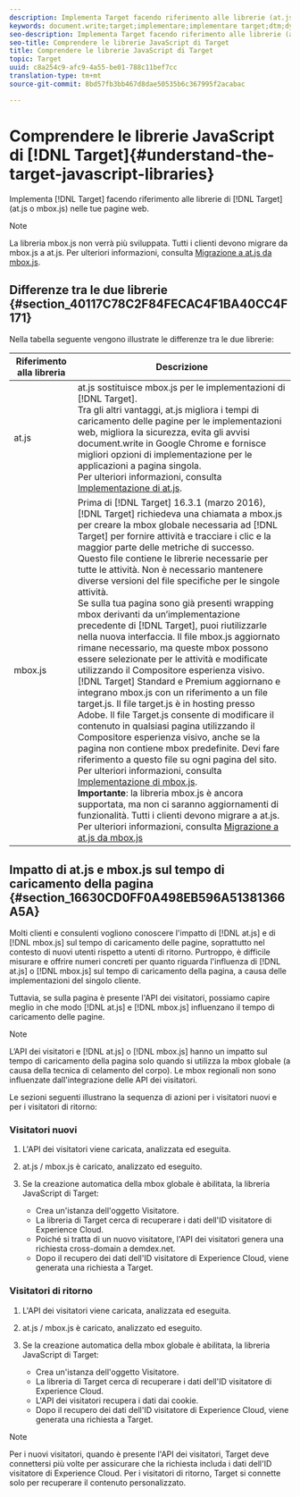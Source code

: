 ```yaml
---
description: Implementa Target facendo riferimento alle librerie (at.js o mbox.js) nelle tue pagine web.
keywords: document.write;target;implementare;implementare target;dtm;dynamic tag management;at.js;mbox.js;target.js;mbox
seo-description: Implementa Target facendo riferimento alle librerie (at.js o mbox.js) nelle tue pagine web.
seo-title: Comprendere le librerie JavaScript di Target
title: Comprendere le librerie JavaScript di Target
topic: Target
uuid: c8a254c9-afc9-4a55-be01-788c11bef7cc
translation-type: tm+mt
source-git-commit: 8bd57fb3bb467d8dae50535b6c367995f2acabac

---
```



# Comprendere le librerie JavaScript di [!DNL Target]{#understand-the-target-javascript-libraries}

Implementa [!DNL Target] facendo riferimento alle librerie di [!DNL Target] (at.js o mbox.js) nelle tue pagine web.

>[!NOTE]
>
>La libreria mbox.js non verrà più sviluppata. Tutti i clienti devono migrare da mbox.js a at.js. Per ulteriori informazioni, consulta [Migrazione a at.js da mbox.js](../../c-implementing-target/c-implementing-target-for-client-side-web/t-mbox-download/c-target-atjs-implementation/target-migrate-atjs.md#task_DE55DCE9AC2F49728395665DE1B1E6EA).

## Differenze tra le due librerie {#section_40117C78C2F84FECAC4F1BA40CC4F171}

Nella tabella seguente vengono illustrate le differenze tra le due librerie:

| Riferimento alla libreria | Descrizione |
|--- |--- |
| at.js | at.js sostituisce mbox.js per le implementazioni di [!DNL Target].<br>Tra gli altri vantaggi, at.js migliora i tempi di caricamento delle pagine per le implementazioni web, migliora la sicurezza, evita gli avvisi document.write in Google Chrome e fornisce migliori opzioni di implementazione per le applicazioni a pagina singola.<br>Per ulteriori informazioni, consulta [Implementazione di at.js](/help/c-implementing-target/c-implementing-target-for-client-side-web/t-mbox-download/c-target-atjs-implementation/target-atjs-implementation.md). |
| mbox.js | Prima di [!DNL Target] 16.3.1 (marzo 2016), [!DNL Target] richiedeva una chiamata a mbox.js per creare la mbox globale necessaria ad [!DNL Target] per fornire attività e tracciare i clic e la maggior parte delle metriche di successo. Questo file contiene le librerie necessarie per tutte le attività. Non è necessario mantenere diverse versioni del file specifiche per le singole attività.<br>Se sulla tua pagina sono già presenti wrapping mbox derivanti da un’implementazione precedente di [!DNL Target], puoi riutilizzarle nella nuova interfaccia. Il file mbox.js aggiornato rimane necessario, ma queste mbox possono essere selezionate per le attività e modificate utilizzando il Compositore esperienza visivo.<br>[!DNL Target] Standard e Premium aggiornano e integrano mbox.js con un riferimento a un file target.js. Il file target.js è in hosting presso Adobe. Il file Target.js consente di modificare il contenuto in qualsiasi pagina utilizzando il Compositore esperienza visivo, anche se la pagina non contiene mbox predefinite. Devi fare riferimento a questo file su ogni pagina del sito.<br>Per ulteriori informazioni, consulta [Implementazione di mbox.js](/help/c-implementing-target/c-implementing-target-for-client-side-web/t-mbox-download/mbox-download.md).<br>**Importante**: la libreria mbox.js è ancora supportata, ma non ci saranno aggiornamenti di funzionalità. Tutti i clienti devono migrare a at.js. Per ulteriori informazioni, consulta [Migrazione a at.js da mbox.js](/help/c-implementing-target/c-implementing-target-for-client-side-web/t-mbox-download/c-target-atjs-implementation/target-migrate-atjs.md)<br> |

## Impatto di at.js e mbox.js sul tempo di caricamento della pagina {#section_16630CD0FF0A498EB596A51381366A5A}

Molti clienti e consulenti vogliono conoscere l'impatto di [!DNL at.js] e di [!DNL mbox.js] sul tempo di caricamento delle pagine, soprattutto nel contesto di nuovi utenti rispetto a utenti di ritorno. Purtroppo, è difficile misurare e offrire numeri concreti per quanto riguarda l'influenza di [!DNL at.js] o [!DNL mbox.js] sul tempo di caricamento della pagina, a causa delle implementazioni del singolo cliente.

Tuttavia, se sulla pagina è presente l'API dei visitatori, possiamo capire meglio in che modo [!DNL at.js] e [!DNL mbox.js] influenzano il tempo di caricamento delle pagine.

>[!NOTE]
>
>L’API dei visitatori e [!DNL at.js] o [!DNL mbox.js] hanno un impatto sul tempo di caricamento della pagina solo quando si utilizza la mbox globale (a causa della tecnica di celamento del corpo). Le mbox regionali non sono influenzate dall'integrazione delle API dei visitatori.

Le sezioni seguenti illustrano la sequenza di azioni per i visitatori nuovi e per i visitatori di ritorno:

### Visitatori nuovi

1. L'API dei visitatori viene caricata, analizzata ed eseguita.
1. at.js / mbox.js è caricato, analizzato ed eseguito.
1. Se la creazione automatica della mbox globale è abilitata, la libreria JavaScript di Target:

   * Crea un'istanza dell'oggetto Visitatore.
   * La libreria di Target cerca di recuperare i dati dell'ID visitatore di Experience Cloud.
   * Poiché si tratta di un nuovo visitatore, l'API dei visitatori genera una richiesta cross-domain a demdex.net.
   * Dopo il recupero dei dati dell'ID visitatore di Experience Cloud, viene generata una richiesta a Target.

### Visitatori di ritorno

1. L'API dei visitatori viene caricata, analizzata ed eseguita.
1. at.js / mbox.js è caricato, analizzato ed eseguito.
1. Se la creazione automatica della mbox globale è abilitata, la libreria JavaScript di Target:

   * Crea un'istanza dell'oggetto Visitatore.
   * La libreria di Target cerca di recuperare i dati dell'ID visitatore di Experience Cloud.
   * L'API dei visitatori recupera i dati dai cookie.
   * Dopo il recupero dei dati dell'ID visitatore di Experience Cloud, viene generata una richiesta a Target.

>[!NOTE]
>
>Per i nuovi visitatori, quando è presente l'API dei visitatori, Target deve connettersi più volte per assicurare che la richiesta includa i dati dell'ID visitatore di Experience Cloud. Per i visitatori di ritorno, Target si connette solo per recuperare il contenuto personalizzato.
